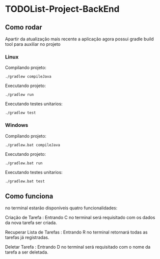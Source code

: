 # TODOList-Project-BackEnd

## Como rodar

Apartir da atualização mais recente a aplicação agora possui gradle build tool para auxiliar no projeto

### Linux

Compilando projeto:

`./gradlew compileJava`

Executando projeto:

`./gradlew run`

Executando testes unitarios:

`./gradlew test`

### Windows

Compilando projeto:

`./gradlew.bat compileJava`

Executando projeto:

`./gradlew.bat run`

Executando testes unitarios:

`./gradlew.bat test`

## Como funciona

no terminal estarão disponíveis quatro funcionalidades:

Criação de Tarefa
: Entrando C no terminal será requisitado com os dados da nova tarefa ser criada.

Recuperar Lista de Tarefas
: Entrando R no terminal retornará todas as tarefas já registradas.

Deletar Tarefa
: Entrando D no terminal será requisitado com o nome da tarefa a ser deletada.

